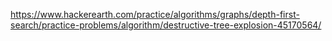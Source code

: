 https://www.hackerearth.com/practice/algorithms/graphs/depth-first-search/practice-problems/algorithm/destructive-tree-explosion-45170564/
